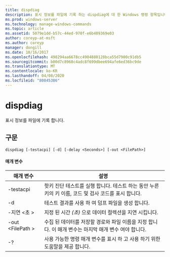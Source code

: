 ```yaml
---
title: dispdiag
description: 표시 정보를 파일에 기록 하는 dispdiag에 대 한 Windows 명령 항목입니다.
ms.prod: windows-server
ms.technology: manage-windows-commands
ms.topic: article
ms.assetid: 5079e1dd-b57c-44ed-970f-e6b409369e03
author: coreyp-at-msft
ms.author: coreyp
manager: dongill
ms.date: 10/16/2017
ms.openlocfilehash: 498294aa6678cc4904880128bca55d7900c91db5
ms.sourcegitcommit: b00d7c8968c4adc8f699dbee694afe6ed36bc9de
ms.translationtype: MT
ms.contentlocale: ko-KR
ms.lasthandoff: 04/08/2020
ms.locfileid: "80845386"
---
```

# <a name="dispdiag"></a>dispdiag

표시 정보를 파일에 기록 합니다.

## <a name="syntax"></a>구문

```
dispdiag [-testacpi] [-d] [-delay <Seconds>] [-out <FilePath>]
```

#### <a name="parameters"></a>매개 변수

|매개 변수|설명|
|---------|-----------|
|-testacpi|핫키 진단 테스트를 실행 합니다. 테스트 하는 동안 누른 키의 키 이름, 코드 및 검사 코드를 표시 합니다.|
|-d|테스트 결과를 사용 하 여 덤프 파일을 생성 합니다.|
|-지연 \<초 >|지정 된 시간 *(초)* 으로 데이터 컬렉션을 지연 시킵니다.|
|-out \<FilePath >|수집 된 데이터를 저장할 경로와 파일 이름을 지정 합니다. 이 매개 변수는 마지막 매개 변수 여야 합니다.|
|-?|사용 가능한 명령 매개 변수를 표시 하 고 사용 하기 위한 도움말을 제공 합니다.|